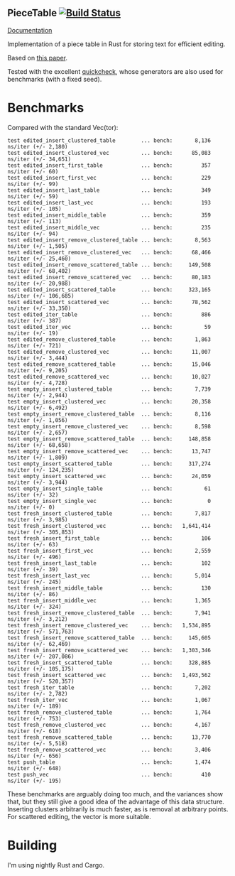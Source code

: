 PieceTable [![Build Status](https://travis-ci.org/andreasfrom/piecetable.svg?branch=master)](https://travis-ci.org/andreasfrom/piecetable)
----------
[Documentation](http://andreasfrom.github.io/piecetable/)

Implementation of a piece table in Rust for storing text for efficient editing.

Based on [this paper](https://www.cs.unm.edu/~crowley/papers/sds.pdf).

Tested with the excellent [quickcheck](https://github.com/BurntSushi/quickcheck), whose generators are also used for benchmarks (with a fixed seed).

# Benchmarks

Compared with the standard Vec(tor):

```
test edited_insert_clustered_table        ... bench:       8,136 ns/iter (+/- 2,180)
test edited_insert_clustered_vec          ... bench:      85,083 ns/iter (+/- 34,651)
test edited_insert_first_table            ... bench:         357 ns/iter (+/- 60)
test edited_insert_first_vec              ... bench:         229 ns/iter (+/- 99)
test edited_insert_last_table             ... bench:         349 ns/iter (+/- 59)
test edited_insert_last_vec               ... bench:         193 ns/iter (+/- 105)
test edited_insert_middle_table           ... bench:         359 ns/iter (+/- 113)
test edited_insert_middle_vec             ... bench:         235 ns/iter (+/- 94)
test edited_insert_remove_clustered_table ... bench:       8,563 ns/iter (+/- 1,505)
test edited_insert_remove_clustered_vec   ... bench:      68,466 ns/iter (+/- 25,460)
test edited_insert_remove_scattered_table ... bench:     149,508 ns/iter (+/- 68,402)
test edited_insert_remove_scattered_vec   ... bench:      80,183 ns/iter (+/- 20,988)
test edited_insert_scattered_table        ... bench:     323,165 ns/iter (+/- 106,685)
test edited_insert_scattered_vec          ... bench:      78,562 ns/iter (+/- 33,350)
test edited_iter_table                    ... bench:         886 ns/iter (+/- 387)
test edited_iter_vec                      ... bench:          59 ns/iter (+/- 19)
test edited_remove_clustered_table        ... bench:       1,863 ns/iter (+/- 721)
test edited_remove_clustered_vec          ... bench:      11,007 ns/iter (+/- 3,444)
test edited_remove_scattered_table        ... bench:      15,046 ns/iter (+/- 9,205)
test edited_remove_scattered_vec          ... bench:      10,027 ns/iter (+/- 4,728)
test empty_insert_clustered_table         ... bench:       7,739 ns/iter (+/- 2,944)
test empty_insert_clustered_vec           ... bench:      20,358 ns/iter (+/- 6,492)
test empty_insert_remove_clustered_table  ... bench:       8,116 ns/iter (+/- 1,056)
test empty_insert_remove_clustered_vec    ... bench:       8,598 ns/iter (+/- 2,657)
test empty_insert_remove_scattered_table  ... bench:     148,858 ns/iter (+/- 68,658)
test empty_insert_remove_scattered_vec    ... bench:      13,747 ns/iter (+/- 1,809)
test empty_insert_scattered_table         ... bench:     317,274 ns/iter (+/- 124,235)
test empty_insert_scattered_vec           ... bench:      24,059 ns/iter (+/- 3,944)
test empty_insert_single_table            ... bench:          61 ns/iter (+/- 32)
test empty_insert_single_vec              ... bench:           0 ns/iter (+/- 0)
test fresh_insert_clustered_table         ... bench:       7,817 ns/iter (+/- 3,985)
test fresh_insert_clustered_vec           ... bench:   1,641,414 ns/iter (+/- 305,853)
test fresh_insert_first_table             ... bench:         106 ns/iter (+/- 63)
test fresh_insert_first_vec               ... bench:       2,559 ns/iter (+/- 496)
test fresh_insert_last_table              ... bench:         102 ns/iter (+/- 39)
test fresh_insert_last_vec                ... bench:       5,014 ns/iter (+/- 245)
test fresh_insert_middle_table            ... bench:         130 ns/iter (+/- 86)
test fresh_insert_middle_vec              ... bench:       1,365 ns/iter (+/- 324)
test fresh_insert_remove_clustered_table  ... bench:       7,941 ns/iter (+/- 3,212)
test fresh_insert_remove_clustered_vec    ... bench:   1,534,895 ns/iter (+/- 571,763)
test fresh_insert_remove_scattered_table  ... bench:     145,605 ns/iter (+/- 62,469)
test fresh_insert_remove_scattered_vec    ... bench:   1,303,346 ns/iter (+/- 207,086)
test fresh_insert_scattered_table         ... bench:     328,885 ns/iter (+/- 105,175)
test fresh_insert_scattered_vec           ... bench:   1,493,562 ns/iter (+/- 520,357)
test fresh_iter_table                     ... bench:       7,202 ns/iter (+/- 2,782)
test fresh_iter_vec                       ... bench:       1,067 ns/iter (+/- 189)
test fresh_remove_clustered_table         ... bench:       1,764 ns/iter (+/- 753)
test fresh_remove_clustered_vec           ... bench:       4,167 ns/iter (+/- 618)
test fresh_remove_scattered_table         ... bench:      13,770 ns/iter (+/- 5,518)
test fresh_remove_scattered_vec           ... bench:       3,406 ns/iter (+/- 656)
test push_table                           ... bench:       1,474 ns/iter (+/- 648)
test push_vec                             ... bench:         410 ns/iter (+/- 195)
```

These benchmarks are arguably doing too much, and the variances show that, but they still give a good idea of the advantage of this data structure.
Inserting clusters arbitrarily is much faster, as is removal at arbitrary points.
For scattered editing, the vector is more suitable.

# Building

I'm using nightly Rust and Cargo.
